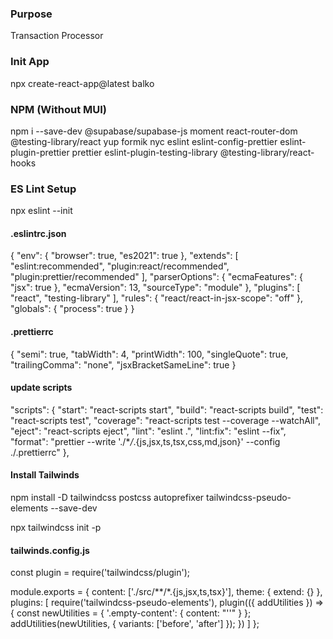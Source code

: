 ### Purpose

Transaction Processor

### Init App

npx create-react-app@latest balko

### NPM (Without MUI)

npm i --save-dev @supabase/supabase-js moment react-router-dom @testing-library/react yup formik nyc eslint eslint-config-prettier eslint-plugin-prettier prettier eslint-plugin-testing-library @testing-library/react-hooks

### ES Lint Setup

npx eslint --init

#### .eslintrc.json

{
"env": {
"browser": true,
"es2021": true
},
"extends": [
"eslint:recommended",
"plugin:react/recommended",
"plugin:prettier/recommended"
],
"parserOptions": {
"ecmaFeatures": {
"jsx": true
},
"ecmaVersion": 13,
"sourceType": "module"
},
"plugins": [
"react",
"testing-library"
],
"rules": {
"react/react-in-jsx-scope": "off"
},
"globals": {
"process": true
}
}

#### .prettierrc

{
"semi": true,
"tabWidth": 4,
"printWidth": 100,
"singleQuote": true,
"trailingComma": "none",
"jsxBracketSameLine": true
}

#### update scripts

"scripts": {
"start": "react-scripts start",
"build": "react-scripts build",
"test": "react-scripts test",
"coverage": "react-scripts test --coverage --watchAll",
"eject": "react-scripts eject",
"lint": "eslint .",
"lint:fix": "eslint --fix",
"format": "prettier --write './\*_/_.{js,jsx,ts,tsx,css,md,json}' --config ./.prettierrc"
},

#### Install Tailwinds

npm install -D tailwindcss postcss autoprefixer tailwindcss-pseudo-elements --save-dev

npx tailwindcss init -p

#### tailwinds.config.js

const plugin = require('tailwindcss/plugin');

module.exports = {
content: ['./src/**/*.{js,jsx,ts,tsx}'],
theme: {
extend: {}
},
plugins: [
require('tailwindcss-pseudo-elements'),
plugin(({ addUtilities }) => {
const newUtilities = {
'.empty-content': {
content: "''"
}
};
addUtilities(newUtilities, {
variants: ['before', 'after']
});
})
]
};
